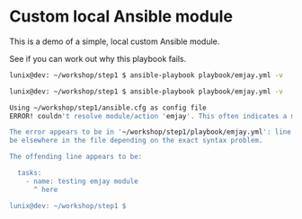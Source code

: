# Custom local Ansible module

This is a demo of a simple, local custom Ansible module.

See if you can work out why this playbook fails.

```bash
lunix@dev: ~/workshop/step1 $ ansible-playbook playbook/emjay.yml -v
```

```bash
lunix@dev: ~/workshop/step1 $ ansible-playbook playbook/emjay.yml -v

Using ~/workshop/step1/ansible.cfg as config file
ERROR! couldn't resolve module/action 'emjay'. This often indicates a misspelling, missing collection, or incorrect module path.

The error appears to be in '~/workshop/step1/playbook/emjay.yml': line 7, column 7, but may
be elsewhere in the file depending on the exact syntax problem.

The offending line appears to be:

  tasks:
    - name: testing emjay module
      ^ here

lunix@dev: ~/workshop/step1 $ 
```

